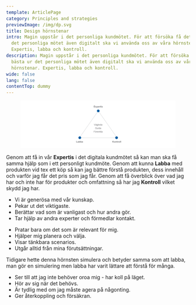 ```yaml
---
template: ArticlePage
category: Principles and strategies
previewImage: /img/dp.svg
title: Design hörnstenar
intro: Magin uppstår i det personliga kundmötet. För att försöka få det bästa ur
  det personliga mötet även digitalt ska vi använda oss av våra hörnstenar.
  Expertis, labba och kontroll.
description: Magin uppstår i det personliga kundmötet. För att försöka få det
  bästa ur det personliga mötet även digitalt ska vi använda oss av våra
  hörnstenar. Expertis, labba och kontroll.
wide: false
lang: false
contentTop: dummy
---
```


<figure class="Image Image__background Image__wide"><img src="/img/cornerstones.png" srcset="/img/cornerstones.png 2x" alt=""><figcaption><div class="Image__caption"></div></figcaption></figure>

Genom att få in vår **Expertis** i det digitala kundmötet så kan man ska få samma hjälp som i ett personligt kundmöte. Genom att kunna **Labba** med produkten vid tex ett köp så kan jag bättre förstå produkten, dess innehåll och varför jag får det pris som jag får. Genom att få överblick över vad jag har och inte har för produkter och omfattning så har jag **Kontroll** vilket skydd jag har.

<section>
<Collapse title="Mer om expertis">
<div class="content">

- Vi är generösa med vår kunskap.
- Pekar ut det viktigaste.
- Berättar vad som är vanligast och hur andra gör.
- Tar hjälp av andra experter och förmedlar kontakt.

</div></Collapse>
<Collapse title="Mer om labba">
<div class="content">

- Pratar bara om det som är relevant för mig.
- Hjälper mig planera och välja.
- Visar tänkbara scenarios.
- Utgår alltid från mina förutsättningar.

Tidigare hette denna hörnsten simulera och betyder samma som att labba, man gör en simulering men labba har varit lättare att förstå för många.

</div></Collapse>
<Collapse title="Mer om kontroll">
<div class="content">

- Ser till att jag inte behöver oroa mig - har koll på läget.
- Hör av sig när det behövs.
- Är tydlig med om jag måste agera på någonting.
- Ger återkoppling och försäkran.

</div></Collapse>
</section>
